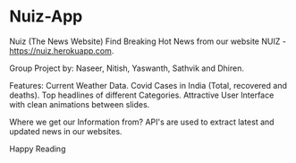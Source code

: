 # Nuiz-App

Nuiz (The News Website)
Find Breaking Hot News from our website NUIZ - https://nuiz.herokuapp.com.

Group Project by: Naseer, Nitish, Yaswanth, Sathvik and Dhiren.

Features:
Current Weather Data.
Covid Cases in India (Total, recovered and deaths).
Top headlines of different Categories.
Attractive User Interface with clean animations between slides.


Where we get our Information from?
API's are used to extract latest and updated news in our websites.

Happy Reading
